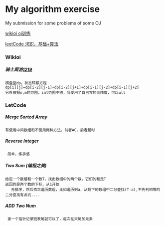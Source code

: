 My algorithm exercise
========

My submission for some problems of some OJ

[wikioi oi训练](http://www.wikioi.com/training/ )

[leetCode 求职，基础+算法](http://oj.leetcode.com/problems/)

### Wikioi
#####  骑士周游[1219](http://www.wikioi.com/problem/1219/)
	棋盘型dp，状态转移方程
    dp[i][j]=dp[i-2][j-1]+dp[i-2][j+1]+dp[i-1][j-2]+dp[i-1][j+2]
    另外根据n,m的范围，int范围不够，我使用了自己写的高精度，可以ull	

### LetCode
##### Merge Sorted Array
    有使用中间数组和不使用两种方法，前者AC，后者超时


##### Reverse Integer
     简单，练手感

##### Two Sum (编程之美)
	给定一个数组和一个数T，找出数组中的两个数，它们的和是T
	返回的是两个数的下标，从1开始
    　 先排序，然后依次遍历数组，比如遍历到a，从剩下的数组中二分查找(T-a),不先判相等的二分查找有点坑....

##### ADD Two Num
     拿一个指针记录链表尾就可以了，每次在末尾加元素
 

	
	
